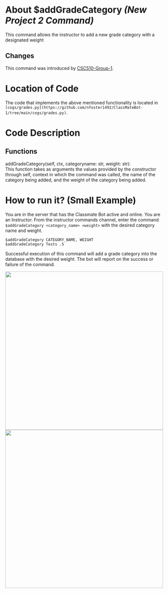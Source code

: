 # About $addGradeCategory _(New Project 2 Command)_
This command allows the instructor to add a new grade category with a designated weight
## Changes

This command was introduced by [CSC510-Group-1](https://github.com/nfoster1492/ClassMateBot-1/).

# Location of Code
The code that implements the above mentioned functionality is located in `[cogs/grades.py](https://github.com/nfoster1492/ClassMateBot-1/tree/main/cogs/grades.py)`.

# Code Description
## Functions
addGradeCategory(self, ctx, categoryname: str, weight: str): <br>
This function takes as arguments the values provided by the constructor through self, context in which the command was called, the name of the category being added, and the weight of the category being added.

# How to run it? (Small Example)
You are in the server that has the Classmate Bot active and online. You are an Instructor. From the instructor commands channel, enter the command `$addGradeCategory <category_name> <weight>` with the desired category name and weight.

```
$addGradeCategory CATEGORY_NAME, WEIGHT
$addGradeCategory Tests .5
```
Successful execution of this command will add a grade category into the database with the desired weight. The bot will report on the success or failure of the command.

<img src="https://github.com/nfoster1492/ClassMateBot-1/blob/main/data/proj2media/addGradeCategoryHelp.PNG?raw=true" width="500">

<img src="https://github.com/nfoster1492/ClassMateBot-1/blob/main/data/proj2media/addGradeCategory.PNG?raw=true" width="500">